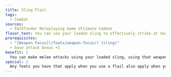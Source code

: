 ```yaml
---
title: Sling Flail
tags:
  - Combat
sources:
  - Pathfinder Roleplaying Game Ultimate Combat
flavor_text: You can use your loaded sling to effectively strike at nearby foes.
prerequisites:
  - "[Weapon Focus](/feats/weapon-focus/) (sling)"
  - base attack bonus +1
benefit: |
  You can make melee attacks using your loaded sling, using that weapon's normal statistics but treating it as a flail. Using a sling in this way does not expend mundane ammunition, but magical or masterwork ammunition loses its special properties after a single hit.
special: |
  Any feats you have that apply when you use a flail also apply when you use a loaded sling as a melee weapon.
---
```


